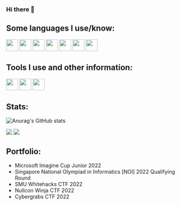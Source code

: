 ### Hi there 👋

## Some languages I use/know:
<img height="32" width="32" src="https://img.shields.io/badge/JavaScript-323330?style=for-the-badge&logo=javascript&logoColor=F7DF1E
" /> <img height="32" width="32" src="https://img.shields.io/badge/HTML5-E34F26?style=for-the-badge&logo=html5&logoColor=white
" /> <img height="32" width="32" src="https://img.shields.io/badge/CSS3-1572B6?style=for-the-badge&logo=css3&logoColor=white
" /> <img height="32" width="32" src="https://img.shields.io/badge/C%2B%2B-00599C?style=for-the-badge&logo=c%2B%2B&logoColor=white
" /> <img height="32" width="32" src="https://img.shields.io/badge/Python-FFD43B?style=for-the-badge&logo=python&logoColor=blue
" /> <img height="32" width="32" src="https://cdn.jsdelivr.net/npm/simple-icons@v6/icons/mysql.svg" /> <img height="32" width="32" src="https://cdn.jsdelivr.net/npm/simple-icons@v6/icons/postgresql.svg" />

## Tools I use and other information:
<img height="32" width="32" src="https://img.shields.io/badge/Visual_Studio_Code-0078D4?style=for-the-badge&logo=visual%20studio%20code&logoColor=white
"/> <img height="32" width="32" src="https://img.shields.io/badge/mac%20os-000000?style=for-the-badge&logo=apple&logoColor=white" /> <img height="32" width="32" src="https://img.shields.io/badge/apple%20silicon-333333?style=for-the-badge&logo=apple&logoColor=white" /> 
 
## Stats:

![Anurag's GitHub stats](https://github-readme-stats.vercel.app/api?username=nl70&show_icons=true&theme=light&show_owner=true)

<img src="https://github-readme-stats.vercel.app/api/top-langs/?username=NL70" />

<img src="https://hits.seeyoufarm.com/api/count/incr/badge.svg?url=https%3A%2F%2Fgithub.com%2F{username}1212%2Fhit-counter" />

## Portfolio:
- Microsoft Imagine Cup Junior 2022
- Singapore National Olympiad in Informatics [NOI] 2022 Qualifying Round
- SMU Whitehacks CTF 2022
- Nullcon Winja CTF 2022
- Cybergrabs CTF 2022
